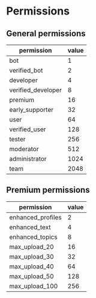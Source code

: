 # Permissions

## General permissions

| permission | value |
|------------|-------|
| bot | 1 |
| verified_bot | 2 |
| developer | 4 |
| verified_developer | 8 |
| premium | 16 |
| early_supporter | 32 |
| user | 64 |
| verified_user | 128 |
| tester  | 256 |
| moderator | 512 |
| administrator  | 1024 |
| team  | 2048 |

## Premium permissions

| permission | value |
|------------|-------|
| enhanced_profiles | 2 |
| enhanced_text | 4 |
| enhanced_topics | 8 |
| max_upload_20 | 16 |
| max_upload_30 | 32 |
| max_upload_40 | 64 |
| max_upload_50 | 128 |
| max_upload_100 | 256 |
